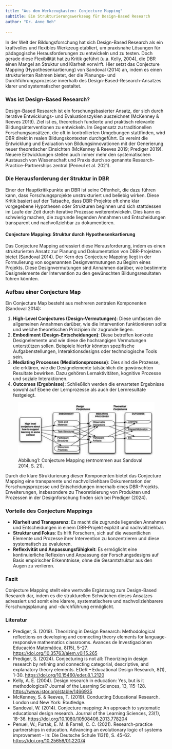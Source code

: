 ```yaml
---
title: "Aus dem Werkzeugkasten: Conjecture Mapping"
subtitle: Ein Strukturierungswerkzeug für Design-Based Research
author: "Dr. Anne Reh"

---
```


In der Welt der Bildungsforschung hat sich Design-Based Research als ein kraftvolles und flexibles Werkzeug etabliert, um praxisnahe Lösungen für pädagogische Herausforderungen zu entwickeln und zu testen. Doch gerade diese Flexibilität hat zu Kritik geführt (u.a. Kelly, 2004), die DBR einen Mangel an Struktur und Klarheit vorwirft. Hier setzt das Conjecture Mapping (Hypothesenkartierung) von Sandoval (2014) an, indem es einen strukturierten Rahmen bietet, der die Planungs- und Durchführungsprozesse innerhalb des Design-Based-Research-Ansatzes klarer und systematischer gestaltet.

### Was ist Design-Based Research?

Design-Based Research ist ein forschungsbasierter Ansatz, der sich durch iterative Entwicklungs- und Evaluationszyklen auszeichnet (McKenney & Reeves 2019). Ziel ist es, theoretisch fundierte und praktisch relevante Bildungsinterventionen zu entwickeln. Im Gegensatz zu traditionellen Forschungsansätzen, die oft in kontrollierten Umgebungen stattfinden, wird DBR direkt in realen Bildungskontexten durchgeführt. Es vereint die Entwicklung und Evaluation von Bildungsinnovationen mit der Generierung neuer theoretischer Einsichten (McKenney & Reeves 2019; Prediger 2019). Neuere Entwicklungen stellen auch immer mehr den systematischen Austausch von Wissenschaft und Praxis durch so genannte Research-Practice-Partnerships zentral (Peneul et al. 2021).

### Die Herausforderung der Struktur in DBR

Einer der Hauptkritikpunkte an DBR ist seine Offenheit, die dazu führen kann, dass Forschungsprojekte unstrukturiert und beliebig wirken. Diese Kritik basiert auf der Tatsache, dass DBR-Projekte oft ohne klar vorgegebene Hypothesen oder Strukturen beginnen und sich stattdessen im Laufe der Zeit durch iterative Prozesse weiterentwickeln. Dies kann es schwierig machen, die zugrunde liegenden Annahmen und Entscheidungen transparent und nachvollziehbar zu dokumentieren.

#### Conjecture Mapping: Struktur durch Hypothesenkartierung

Das Conjecture Mapping adressiert diese Herausforderung, indem es einen strukturierten Ansatz zur Planung und Dokumentation von DBR-Projekten bietet (Sandoval 2014). Der Kern des Conjecture Mapping liegt in der Formulierung von sogenannten Designvermutungen zu Beginn eines Projekts. Diese Designvermutungen sind Annahmen darüber, wie bestimmte Designelemente der Intervention zu den gewünschten Bildungsresultaten führen könnten.

### Aufbau einer Conjecture Map

Ein Conjecture Map besteht aus mehreren zentralen Komponenten (Sandoval 2014):

1.	**High-Level Conjectures (Design-Vermutungen)**: Diese umfassen die allgemeinen Annahmen darüber, wie die Intervention funktionieren sollte und welche theoretischen Prinzipien ihr zugrunde liegen.
2.	**Embodiment (Design-Entscheidungen)**: Diese betreffen konkrete Designelemente und wie diese die hochrangigen Vermutungen unterstützen sollen. Beispiele hierfür könnten spezifische Aufgabenstellungen, Interaktionsdesigns oder technologische Tools sein.
3.	**Mediating Processes (Mediationsprozesse)**: Dies sind die Prozesse, die erklären, wie die Designelemente tatsächlich die gewünschten Resultate bewirken. Dazu gehören Lernaktivitäten, kognitive Prozesse und soziale Interaktionen.
4.	**Outcomes (Ergebnisse)**: Schließlich werden die erwarteten Ergebnisse sowohl auf Ebene der Lernprozesse als auch der Lernresultate festgelegt.
 

<figure class="my-4">
  <img class="p-6 rounded" src="/assets/images/posts/conjecture_map.jpg" alt="Conjecture Map"/>
  <figcaption>Abbilung1: Conjecture Mapping (entnommen aus Sandoval 2014, S. 21).</figcaption>
</figure>

Durch die klare Strukturierung dieser Komponenten bietet das Conjecture Mapping eine transparente und nachvollziehbare Dokumentation der Forschungsprozesse und Entscheidungen innerhalb eines DBR-Projekts. Erweiterungen, insbesondere zu Theoretisierung von Produkten und Prozessen in der Designforschung finden sich bei Prediger (2024).

### Vorteile des Conjecture Mappings

* **Klarheit und Transparenz**: Es macht die zugrunde liegenden Annahmen und Entscheidungen in einem DBR-Projekt explizit und nachvollziehbar.
* **Struktur und Fokus**: Es hilft Forschern, sich auf die wesentlichen Elemente und Prozesse ihrer Intervention zu konzentrieren und diese systematisch zu evaluieren.
* **Reflexivität und Anpassungsfähigkeit**: Es ermöglicht eine kontinuierliche Reflexion und Anpassung der Forschungsdesigns auf Basis empirischer Erkenntnisse, ohne die Gesamtstruktur aus den Augen zu verlieren.

### Fazit

Conjecture Mapping stellt eine wertvolle Ergänzung zum Design-Based Research dar, indem es die strukturellen Schwächen dieses Ansatzes adressiert und somit eine klarere, systematischere und nachvollziehbarere Forschungsplanung und -durchführung ermöglicht. 

### Literatur

* Prediger, S. (2019). Theorizing in Design Research: Methodological reflections on developing and connecting theory elements for language-responsive mathematics classrooms. Avances de Investigaciónen Educación Matemática, 8(15), 5–27. <https://doi.org/10.35763/aiem.v0i15.265>
* Prediger, S. (2024). Conjecturing is not all: Theorizing in design research by refining and connecting categorial, descriptive, and explanatory theory elements. EDeR – Educational Design Research, 8(1), 1-30. <https://doi.org/10.15460/eder.8.1.2120>
* Kelly, A. E. (2004). Design research in education: Yes, but is it methodological? Journal of the Learning Sciences, 13, 115–128. <https://www.jstor.org/stable/1466935>
* McKenney, S. & Reeves, T. (2019). Conducting Educational Research. London und New York: Routledge.
* Sandoval, W. (2014). Conjecture mapping: An approach to systematic educational design research. Journal of the Learning Sciences, 23(1), 18–36. <https://doi.org/10.1080/10508406.2013.778204>
* Penuel, W.; Furtak, E. M. & Farrell, C. C. (2021). Research-practice partnerships in education. Advancing an evolutionary logic of systems improvement - In: Die Deutsche Schule 113(1), S. 45-62. <https://doi.org/10.25656/01:22074>

